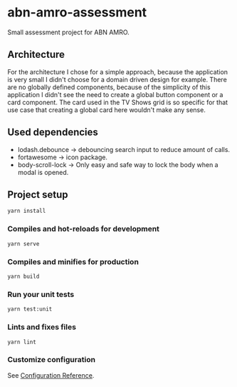 # abn-amro-assessment

Small assessment project for ABN AMRO.

## Architecture

For the architecture I chose for a simple approach, because the application is very small I didn't choose for a domain driven design for example. There are no globally defined components, because of the simplicity of this application I didn't see the need to create a global button component or a card component. The card used in the TV Shows grid is so specific for that use case that creating a global card here wouldn't make any sense.

## Used dependencies

- lodash.debounce -> debouncing search input to reduce amount of calls.
- fortawesome -> icon package.
- body-scroll-lock -> Only easy and safe way to lock the body when a modal is opened.

## Project setup

```
yarn install
```

### Compiles and hot-reloads for development

```
yarn serve
```

### Compiles and minifies for production

```
yarn build
```

### Run your unit tests

```
yarn test:unit
```

### Lints and fixes files

```
yarn lint
```

### Customize configuration

See [Configuration Reference](https://cli.vuejs.org/config/).
